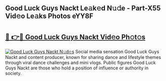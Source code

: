 ## Good Luck Guys Nackt Le𝚊k𝚎d N𝚞𝚍e - Part-X55 Vid𝚎o Le𝚊ks Photos eYY8F

# <h2><a href="http://fb6dof.evod.top/?m=Good+Luck+Guys+Nackt">🔗 👉🔴 Good Luck Guys Nackt Vid𝚎o Ph𝚘t𝚘s</a></h2>

[![Good Luck Guys Nackt N𝚞d𝚎s](https://i.imgur.com/8V9OHl7.gif)](http://fb6dof.evod.top/?m=Good+Luck+Guys+Nackt)
Social media sensation Good Luck Guys Nackt and content producer, known for sharing dance and lifestyle themes through viral dance challenges and mini vlogs. Public figures Good Luck Guys Nackt are those who hold a position of influence or authority in society. 
